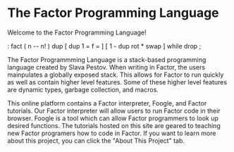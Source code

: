 # The Factor Programming Language

Welcome to the Factor Programming Language!

: fact ( n -- n! ) dup [ dup 1 = f = ] [ 1 - dup rot * swap ] while drop ;


The Factor Programmming Language is a stack-based programming language created by Slava Pestov.  When writing in Factor, the users mainpulates a globally exposed stack.  This allows for Factor to run quickly as well as contain higher level features.  Some of these higher level features are dynamic types, garbage collection, and macros.

This online platform contains a Factor interpreter, Foogle, and Factor tutorials.  Our Factor interpreter will allow users to run Factor code in their browser.  Foogle is a tool which can allow Factor programmers to look up desired functions.  The tutorials hosted on this site are geared to teaching new Factor programers how to code in Factor.  If you want to learn more about this project, you can click the "About This Project" tab.